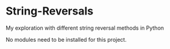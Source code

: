 # String-Reversals
My exploration with different string reversal methods in Python

No modules need to be installed for this project.  

